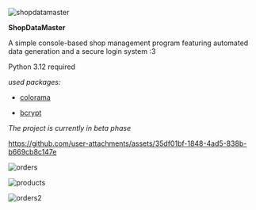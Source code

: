 ![shopdatamaster](https://github.com/user-attachments/assets/443b3ac7-b722-4bfe-af7f-f87bb2a054ec)

**ShopDataMaster**

A simple console-based shop management program featuring automated data generation and a secure login system :3

Python 3.12 required

*used packages:*

* [colorama](https://pypi.org/project/colorama/)

* [bcrypt](https://pypi.org/project/bcrypt/)

*The project is currently in beta phase*


https://github.com/user-attachments/assets/35df01bf-1848-4ad5-838b-b669cb8c147e


![orders](https://github.com/user-attachments/assets/45330294-6e9a-41bb-bf08-19a39f578c9e)

![products](https://github.com/user-attachments/assets/6b9c4b23-e934-49b0-9555-e006e865bf40)

![orders2](https://github.com/user-attachments/assets/eb4488cf-9d12-4b23-a019-5742f81587f2)
